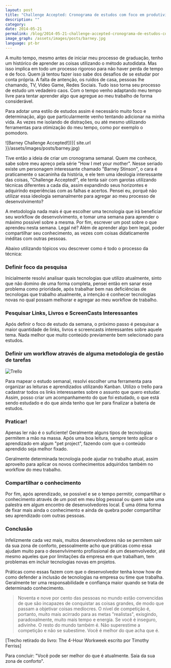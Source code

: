 ```yaml
---
layout: post
title: "Challenge Accepted: Cronograma de estudos com foco em produtividade"
description: ""
category:
date: 2014-05-21
permalink: /blog/2014-05-21-challenge-accepted-cronograma-de-estudos-com-foco-em-produtividade
image_graph: /assets/images/posts/barney.jpg
language: pt-br
---
```



A muito tempo, mesmo antes de iniciar meu processo de graduação, tenho um histórico de aprender as coisas utilizando o método autodidata. Mas isso implica em todo um processo rigoroso para não haver perda de tempo e de foco. Quem já tentou fazer isso sabe dos desafios de se estudar por conta própria. A falta de antenção, os ruídos de casa, pessoas lhe chamando, TV, Video Game, Redes Sociais. Tudo isso torna seu processo de estudo um vedadeiro caos. Com o tempo venho adaptando meu tempo livre para tentar aprender algo que agregue ao meu trabalho de forma considerável.

Para adotar uma estilo de estudos assim é necessário muito foco e determinação, algo que particularmente venho tentando adicionar na minha vida. As vezes me isolando de distrações, ou até mesmo utilizando ferramentas para otimização do meu tempo, como por exemplo o pomodoro.

![Barney Challenge Accepted!]({{ site.url }}/assets/images/posts/barney.jpg)

Tive então a ideia de criar um cronograma semanal. Quem me conhece, sabe sobre meu apreço pela série "How I met your mother". Nesse seriado existe um personagem interessante chamado "Barney Stinson", o cara é praticamente o sacaninha da história, e ele tem uma ideologia interessante das coisas, "Challenge Accepted!", ele tenta sair com garotas utilizando técnicas diferentes a cada dia, assim expandindo seus horizontes e adquirindo experiências com as falhas e acertos. Pensei eu, porquê não utilizar essa ideologia semanalmente para agregar ao meu processo de desenvolvimento?

A metodologia nada mais é que escolher uma tecnologia que irá beneficiar seu workflow de desenvolvimento, e tomar uma semana para aprender o máximo possível sobre a mesma. Por fim, escrever um post sobre o que aprendeu nesta semana. Legal né? Além de aprender algo bem legal, poder compartilhar seu conhecimento, as vezes com coisas didaticamente inéditas com outras pessoas.

Abaixo utilizando tópicos vou descrever como é todo o processo da técnica:

### Definir foco da pesquisa
Inicialmente resolvi analisar quais tecnologias que utilizo atualmente, sinto que não domino de uma forma completa, pensei então em sanar esse problema como prioridade, após trabalhar bem nas deficiências de tecnologas que trabalho atualmente, a intenção é conhecer tecnologias novas no qual possam melhorar e agregar ao meu workflow de trabalho.

### Pesquisar Links, Livros e ScreenCasts Interessantes
Após definir o foco de estudo da semana, o próximo passo é pesquisar a maior quantidade de links, livros e screencasts interessantes sobre aquele tema. Nada melhor que muito conteúdo previamente bem selecionado para estudos.


### Definir um workflow através de alguma metodologia de gestão de tarefas

![Trello](https://copy.com/71w0iJ9KDRnr/Screen%20Shot%202014-05-18%20at%203.41.14%20AM.png?revision=685569)

Para mapear o estudo semanal, resolvi escolher uma ferramenta para organizar as leituras e aprendizados utilizando Kanban. Utilizo o trello para cadastrar todos os links interessantes sobre o assunto que quero estudar. Assim, posso criar um acompanhamento do que foi estudado, o que está sendo estudado e do que ainda tenho que ler para finalizar a bateria de estudos.

### Praticar!
Apenas ler não é o suficiente!  Geralmente alguns tipos de tecnologias permitem a mão na massa. Após uma boa leitura, sempre tento aplicar o aprendizado em algum "pet project", fazendo com que o conteúdo aprendido seja melhor fixado.

Geralmente determinada tecnologia pode ajudar no trabalho atual, assim aproveito para aplicar os novos conhecimentos adquiridos também no workflow do meu trabalho.

### Compartilhar o conhecimento
Por fim, após aprendizado, se possível e se o tempo permitir, compartilhar o conhecimento através de um post em meu blog pessoal ou quem sabe uma palestra em algum encontro de desenvolvedores local. É uma ótima forma de fixar mais ainda o conhecimento e ainda de quebra poder compartilhar seu aprendizado com outras pessoas.

### Conclusão
Infelizmente cada vez mais, muitos desenvolvedores não se permitem sair da sua zona de conforto, pessoalmente acho que práticas como essa ajudam muito para o desenvlvimento profissional de um desemvolvedor, até mesmo aqueles que por limitações da empresa em que trabalham, tem problemas em incluir tecnologias novas em projetos.

Práticas como essas fazem com que o desenvolvedor tenha know how de como defender a inclusão de tecnologias na empresa ou time que trabalha. Geralmente ter uma responsabilidade e confiança maior quando se trata de determinado conhecimento.

> Noventa e nove por cento das pessoas no mundo estão convencidas de que são incapazes de conquistar as coisas grandes, de modo que passam a objetivar coisas medíocres. O nível de competição é, portanto, muito mais acirrado para as metas "realistas", exisgindo, paradoxalmente, muito mais tempo e energia. Se você é inseguro, adivinhe. O resto do mundo também é. Não superestime a competição e não se subestime. Você é melhor do que acha que é.

[Trecho retirado do livro: The 4-Hour Workweek escrito por Timothy Ferriss]

Para concluir: "Você pode ser melhor do que é atualmente. Saia da sua zona de conforto".
